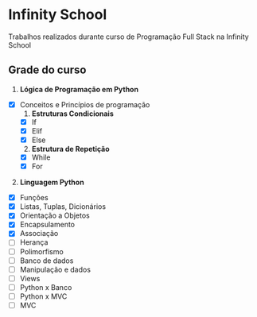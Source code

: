 # Infinity School
Trabalhos realizados durante curso de Programação Full Stack na Infinity School

## Grade do curso 

1. **Lógica de Programação em Python**
- [x] Conceitos e Princípios de programação
   1. **Estruturas Condicionais**
  - [x] If
  - [x] Elif
  - [x] Else
   2. **Estrutura de Repetição**
  - [x] While
  - [x] For

2. **Linguagem Python**

- [x] Funções
- [x] Listas, Tuplas, Dicionários
- [x] Orientação a Objetos
- [x] Encapsulamento
- [x] Associação
- [ ] Herança
- [ ] Polimorfismo
- [ ] Banco de dados
- [ ] Manipulação e dados
- [ ] Views
- [ ] Python x Banco
- [ ] Python x MVC
- [ ] MVC

